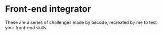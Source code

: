 # Front-end integrator

These are a series of challenges made by becode, recreated by me to test your front-end skills.
